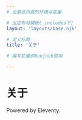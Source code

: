 ```yaml
---
# 设置该页面的环境与变量

# 设定布局模板(_includes下)
layout: 'layouts/base.njk'

# 定义标题
title: '关于'

# 编写变量供Nunjunk使用

---
```


# 关于

Powered by Eleventy.
